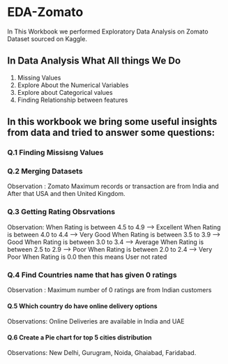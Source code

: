 # EDA-Zomato
In This Workbook we performed Exploratory Data Analysis on Zomato Dataset sourced on Kaggle.

## In Data Analysis What All things We Do
1. Missing Values
2. Explore About the Numerical Variables
3. Explore about Categorical values
4. Finding Relationship between features

## In this workbook we bring some useful insights from data and tried to answer some questions:

### Q.1 Finding Missisng Values

### Q.2 Merging Datasets
Observation : 
Zomato Maximum records or transaction are from India and After that USA and then United Kingdom.

### Q.3 Getting Rating Obsrvations
Observation:
When Rating is between 4.5 to 4.9 --> Excellent
When Rating is between 4.0 to 4.4 --> Very Good
When Rating is between 3.5 to 3.9 --> Good
When Rating is between 3.0 to 3.4 --> Average
When Rating is between 2.5 to 2.9 --> Poor
When Rating is between 2.0 to 2.4 --> Very Poor
When Rating is 0.0 then this means User not rated

### Q.4 Find Countries name that has given 0 ratings
Observation : 
Maximum number of 0 ratings are from Indian customers

#### Q.5 Which country do have online delivery options
Observations:
Online Deliveries are available in India and UAE

#### Q.6 Create a Pie chart for top 5 cities distribution
Observations:
New Delhi,
Gurugram,
Noida,
Ghaiabad,
Faridabad.
